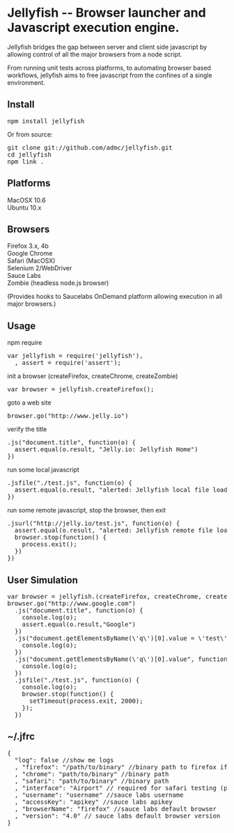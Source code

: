 # Jellyfish -- Browser launcher and Javascript execution engine.

Jellyfish bridges the gap between server and client side javascript by allowing 
control of all the major browsers from a node script.

From running unit tests across platforms, to automating browser based workflows,
jellyfish aims to free javascript from the confines of a single environment.

## Install

<pre>
npm install jellyfish
</pre>

Or from source:

<pre>
git clone git://github.com/admc/jellyfish.git 
cd jellyfish
npm link .
</pre>

## Platforms

MacOSX 10.6<br>
Ubuntu 10.x

## Browsers
Firefox 3.x, 4b <br>
Google Chrome <br>
Safari (MacOSX)<br>
Selenium 2/WebDriver<br>
Sauce Labs<br>
Zombie (headless node.js browser)<br>

(Provides hooks to Saucelabs OnDemand platform allowing execution in
all major browsers.)

## Usage
npm require
<pre>
var jellyfish = require('jellyfish'),
  , assert = require('assert');
</pre>

init a browser (createFirefox, createChrome, createZombie)
<pre>
var browser = jellyfish.createFirefox();
</pre>

goto a web site
<pre>
browser.go("http://www.jelly.io")
</pre>

verify the title
<pre>
.js("document.title", function(o) {
  assert.equal(o.result, "Jelly.io: Jellyfish Home")
})
</pre>

run some local javascript
<pre>
.jsfile("./test.js", function(o) {
  assert.equal(o.result, "alerted: Jellyfish local file loaded successfully!")
})
</pre>

run some remote javascript, stop the browser, then exit
<pre>
.jsurl("http://jelly.io/test.js", function(o) { 
  assert.equal(o.result, "alerted: Jellyfish remote file loaded successfully!")
  browser.stop(function() {
    process.exit();
  })
})
</pre>

## User Simulation

<pre>
var browser = jellyfish.(createFirefox, createChrome, createZombie)();
browser.go("http://www.google.com")
  .js("document.title", function(o) {
    console.log(o);
    assert.equal(o.result,"Google")
  })
  .js("document.getElementsByName(\'q\')[0].value = \'test\'", function(o) {
    console.log(o);
  })
  .js("document.getElementsByName(\'q\')[0].value", function(o) {
    console.log(o);
  })
  .jsfile("./test.js", function(o) {
    console.log(o);
    browser.stop(function() {
      setTimeout(process.exit, 2000);
    });
  })
</pre>

## ~/.jfrc

<pre>
{
  "log": false //show me logs
  , "firefox": "/path/to/binary" //binary path to firefox if you want to set it manually
  , "chrome": "path/to/binary" //binary path
  , "safari": "path/to/binary" //binary path
  , "interface": "Airport" // required for safari testing (proxy setting)
  , "username": "username" //sauce labs username
  , "accessKey": "apikey" //sauce labs apikey
  , "browserName": "firefox" //sauce labs default browser
  , "version": "4.0" // sauce labs default browser version
}
</pre>